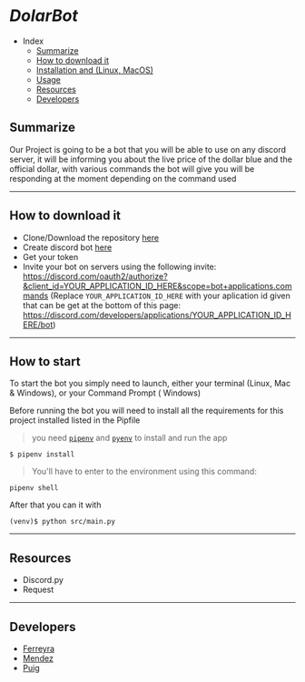 # *DolarBot*

- Index
  - [Summarize](#summarize)
  - [How to download it](#how-to-download-it)
  - [Installation and (Linux, MacOS)](#installation-and-linux-macos)
  - [Usage](#usage)
  - [Resources](#resources)
  - [Developers](#developers)
## **Summarize**
Our Project is going to be a bot that you will be able to use on any discord server, it will be informing you about the live price of the dollar blue and the official dollar, with various commands the bot will give you will be responding at the moment depending on the command used

---

## How to download it
- Clone/Download the repository [here](https://github.com/)
- Create discord bot [here](https://discord.com/developers/applications)
- Get your token
- Invite your bot on servers using the following invite: https://discord.com/oauth2/authorize?&client_id=YOUR_APPLICATION_ID_HERE&scope=bot+applications.commands (Replace `YOUR_APPLICATION_ID_HERE` with your aplication id given that can be get at the bottom of this page: https://discord.com/developers/applications/YOUR_APPLICATION_ID_HERE/bot)

---
## How to start
To start the bot you simply need to launch, either your terminal (Linux, Mac & Windows), or your Command Prompt ( Windows)

Before running the bot you will need to install all the requirements for this project installed listed in the Pipfile
>you need [`pipenv`](https://gist.github.com/planetceres/8adb62494717c71e93c96d8adad26f5c) and [`pyenv`](https://ubunlog.com/en/pyenv-instala-multiples-versiones-de-python-en-tu-sistema/) to install and run the app

```
$ pipenv install  
```
> You'll have to enter to the environment using this command: 
```
pipenv shell
```
After that you can it with
```
(venv)$ python src/main.py
```
---

## Resources
- Discord.py
- Request

---
## Developers
- [Ferreyra](https://github.com/Ferchovich)
- [Mendez](https://github.com/FabricioMendez)
- [Puig](https://github.com/HermesPuig)